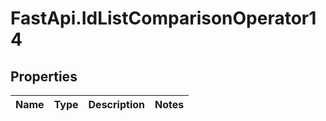# FastApi.IdListComparisonOperator14

## Properties
Name | Type | Description | Notes
------------ | ------------- | ------------- | -------------
